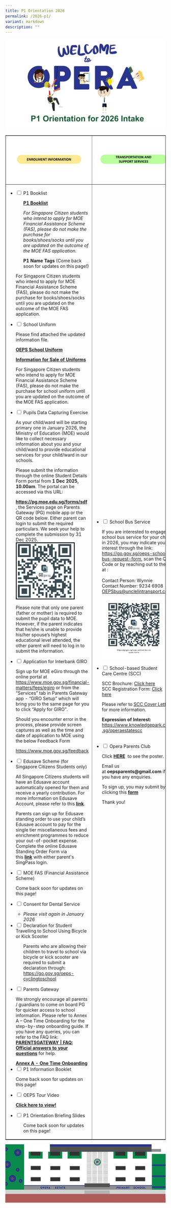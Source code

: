 ```yaml
---
title: P1 Orientation 2026
permalink: /2026-p1/
variant: markdown
description: ""
---
```

<img src="/images/2026/P1orientation/p12026.jpg">
<table style="border-collapse: collapse; width: 100%;" border="1">
<tbody>
<tr>
<td style="width: 33.3333%;"><img src="/images/p12025_h1.jpg"></td>
<td style="width: 33.3333%;"><img src="/images/p12025_h2.jpg"></td>
<td style="width: 33.3333%;"><img src="/images/p12025_h3.jpg"></td>
</tr>
	
	
	
<tr>
<td style="width: 33.3333%;">
<ul class="jekyllcodex_accordion">
<li><input id="accordion1" type="checkbox"> <label for="accordion1">P1 Booklist</label>
<div>
<ul>
<a href="/files/2026/P12026/Opera_Estate_Booklist_2026_Primary_1.pdf" target="_blank" rel="noopener"><strong>P1 Booklist</strong></a><br>
	
<p><i>For Singapore Citizen students who intend to apply for MOE Financial Assistance Scheme (FAS), please do not make the purchase for books/shoes/socks until you are updated on the outcome of the MOE FAS application.</i></p>	

<b>P1 Name Tags  </b>(Come back soon for updates on this page!)<p></p><p></p>
</ul>
<p>For Singapore Citizen students who intend to apply for MOE Financial Assistance Scheme (FAS), please do not make the purchase for books/shoes/socks until you are updated on the outcome of the MOE FAS application.</p>
</div>
</li>
	
	
	
<li><input id="accordion2" type="checkbox"> <label for="accordion2">School Uniform</label>
<div>
	<p>Please find attached the updated information file.</p>
	
<p><a href="/files/2026/P12026/oeps_sch_uniform.pdf"><strong>OEPS School Uniform</strong></a></p>

	
<p><a href="/files/2026/P12026/Information_for_Sale_of_Uniforms_2026_ITU_OEPS.pdf"><strong>Information for Sale of Uniforms</strong></a></p>
<p>For Singapore Citizen students who intend to apply for MOE Financial Assistance Scheme (FAS), please do not make the purchase for school uniform until you are updated on the outcome of the MOE FAS application.</p>
<p></p>
</div>
</li>
	
	

	
<li><input id="accordion23" type="checkbox"> <label for="accordion23">Pupils Data Capturing Exercise</label>
<div>
<p>As your child/ward will be starting primary one in January 2026, the Ministry of Education (MOE) would like to collect necessary information about you and your child/ward to provide educational services for your child/ward in our schools.</p>
	
<p>Please submit the information through the online Student Details Form portal from <b>1 Dec 2025, 10.00am</b>. The portal can be accessed via this URL:</p><a href="https://pg.moe.edu.sg/forms/sdf"><strong>https://pg.moe.edu.sg/forms/sdf</strong></a><br>, the Services page on Parents Gateway (PG) mobile app or the QR code below. Either parent can login to submit the required particulars. We seek your help to complete the submission by 31 Dec 2025.
	
<img style="width: 80%;" src="/images/2026/P1orientation/Pupils_Data_Capturing.jpg">
	
<p>Please note that only one parent (father or mother) is required to submit the pupil data to MOE. However, if the parent indicates that he/she is unable to provide his/her spouse’s highest educational level attended, the other parent will need to log in to submit the information.</p>
	

</div>
</li>
	
	
	
	
<li><input id="accordion3" type="checkbox"> <label for="accordion3">Application for Interbank GIRO</label>
<div>
<p>Sign up for MOE eGiro through the online portal at <a href="https://www.moe.gov.sg/financial-matters/fees/egiro">https://www.moe.gov.sg/financial-matters/fees/egiro</a> or from the “Services” tab in Parents Gateway app - “GIRO Setup” which will bring you to the same page for you to click “Apply for GIRO”.</p>
<p>Should you encounter error in the process, please provide screen captures as well as the time and date of application to MOE using the below Feedback Form&nbsp;</p><a href="https://www.moe.gov.sg/feedback">https://www.moe.gov.sg/feedback</a><p></p>
</div>
</li>
	
	
	
	
	
<li><input id="accordion4" type="checkbox"> <label for="accordion4">Edusave Scheme (for Singapore Citizens Students only)</label>
<div>
<p>All Singapore Citizens students will have an Edusave account automatically opened for them and receive a yearly contribution. For more information on Edusave Account, please refer to this&nbsp;<strong><a href="https://www.moe.gov.sg/financial-matters/edusave-account/usage-of-edusave-funds" target="_blank" rel="noopener">link</a></strong>.</p>
<p>Parents can sign up for Edusave standing order to use your child’s Edusave account to pay for the single tier miscellaneous fees and enrichment programmes to reduce your out-of-pocket expense. Complete the online Edusave Standing Order Form via this&nbsp;<strong><a href="https://go.gov.sg/edusaveformsgso" target="_blank" rel="noopener">link</a>&nbsp;</strong>with either parent's SingPass login.</p>
</div>
</li>
	
	
	
	
<li><input id="accordion5" type="checkbox"> <label for="accordion5">MOE FAS (Financial Assistance Scheme)</label>
<div>

<p>Come back soon for updates on this page!</p>
	
	
</div>
</li>
	
	
	
	
<li><input id="accordion6" type="checkbox"> <label for="accordion6">Consent for Dental Service</label>
<div>
<ul>
<li><i>Please visit again in January 2026</i></li>
</ul>
</div>
</li>
	
	
<li><input id="accordion24" type="checkbox"> <label for="accordion24">Declaration for Student Travelling to School Using Bicycle or Kick Scooter</label>
<div>
<ul>
	
<p>Parents who are allowing their children to travel to school via bicycle or kick scooter are required to submit a declaration through:<a href="https://go.gov.sg/oeps-cyclingtoschool"><br>https://go.gov.sg/oeps-cyclingtoschool</a></p>
</ul>
</div>
</li>
	
	
	
	
<li><input id="accordion11" type="checkbox"> <label for="accordion11">Parents Gateway</label>
<div>
<p>We strongly encourage all parents / guardians to come on board PG for quicker access to school information. Please refer to Annex A – One Time Onboarding for the step-by-step onboarding guide. If you have any queries, you can refer to the FAQ link: <strong><a href="https://ask.gov.sg/parentsgateway">PARENTSGATEWAY | FAQ: Official answers to your questions</a></strong> for help.</p>
<a href="/files/P12026/annex_a.pdf"><strong>Annex A - One Time Onboarding</strong></a>

</div>
</li>


	
	
	
	
<li><input id="accordion8" type="checkbox"> <label for="accordion8">P1 Information Booklet </label>
<div>
<p>Come back soon for updates on this page!</p>
</div>
</li>
	
	
	
	
<li><input id="accordion9" type="checkbox"> <label for="accordion9">OEPS Tour Video</label>
<div>
<p><a href="https://drive.google.com/file/d/1mtrSvdkrg4snfYpKIgZTqEjj6UO95kfx/view?usp=sharing" target="_blank" rel="noopener"><strong>Click here to view!</strong></a></p>
</div>
</li>
	
<li><input id="accordion10" type="checkbox"> <label for="accordion10">P1 Orientation Briefing Slides</label>
<div>
<ul>
<p>Come back soon for updates on this page!</p>
</ul>
</div>
</li>
<b>	
</b></ul></td>

	
	
	
	
<td style="width: 33.3333%;"><ul class="jekyllcodex_accordion">
	
<li><input id="accordion13" type="checkbox"> <label for="accordion13">School Bus Service</label>
<div>
	
<p>If you are interested to engage school bus service for your child in 2026, you may indicate your interest through the link: <br><a href="https://go.gov.sg/oeps-school-bus-request-form" target="_blank" rel="noopener">https://go.gov.sg/oeps-school-<br>bus-request-form</a>, scan the QR Code or by reaching out to them at : <br><br>Contact Person: Wynnie<br>Contact Number: 9234 6908<br><a href="mailto:OEPSbus@unclelintransport.com">OEPSbus@unclelintransport.com</a>.<br></p>
	
<img style="width: 90%;" src="/images/2026/P1orientation/School_Bus_Service.jpg">



<p></p>
	

	
</div>
</li>
	
	
	
	
<li><input id="accordion12" type="checkbox"> <label for="accordion12">School-based Student <br>Care Centre (SCC)</label>
<div>
	

<p>SCC Brochure: <a href="/files/2026/P12026/scc_brochure2026.pdf">Click here</a><br>
SCC Registration Form: <a href="/files/2026/P12026/scc_registrationForm2026.pdf">Click here</a></p>
<p>Please refer to <a href="/files/2026/P12026/scc_cover_letter_7oct25.pdf">SCC Cover Letter</a> <br>for more information. </p>

<p><strong>Expression of Interest:<br></strong><a href="https://www.knowledgepark.com.sg/operaestatescc" target="_blank" rel="noopener">https://www.knowledgepark.com<br>.sg/operaestatescc</a></p>
</div>
</li><br>
	
	
	
	
<li><input id="accordion14" type="checkbox"> <label for="accordion14">Opera Parents Club</label>
<div>

<p>Click&nbsp;<strong><a href="/images/opc_update.jpg">HERE</a></strong>&nbsp; to see the poster.</p>

<p>Email us at&nbsp;<strong>oepsparents@gmail.com</strong>&nbsp;if you have any enquiries.</p>
<p>To sign up, you may submit by clicking this&nbsp;<strong><a href="https://mailchi.mp/510f4418d33b/opera-parents-club-registration-form">form</a></strong></p>
<p>Thank you!</p>
</div>
</li></ul></td>
	
	
	
	
<td style="width: 33.3333%;"><ul class="jekyllcodex_accordion">
	
<li><input id="accordion18" type="checkbox"> <label for="accordion18">Transition from preschool to primary school</label>
<div>
<p><strong>Click on the link below to read:</strong></p>
<ul>
<li><a href="/files/Helping-Your-Child-Transit-to-P1.pdf" target="_blank" rel="noopener"><strong>Helping Your Child Transit to P1</strong></a></li>
</ul>
</div>
</li>	
	
	
	
<li><input id="accordion22" type="checkbox"> <label for="accordion22">Raising a Happy, Confident, and Kind Generation Together</label>
<div>
<p><strong>Click on the link below to read:</strong></p>
<ul>
<li><a href="https://go.gov.sg/pcalg9" target="_blank" rel="noopener"><strong>Raising a Happy, Confident, and Kind Generation Together</strong></a></li>
</ul>
</div>
</li>	
	
	
	
	
<li><input id="accordion19" type="checkbox"> <label for="accordion19">Establishing routines to help your child learn</label>
<div>
<p><strong>Click on the link below to read:</strong></p>
<ul><a href="https://www.healthhub.sg/live-healthy/365/health_screening_for_primary_school">
</a><li><a href="https://www.healthhub.sg/live-healthy/365/health_screening_for_primary_school"><strong></strong></a><strong><a href="/files/Establishing-routines-to-help-your-child-learn.pdf" target="_blank" rel="noopener">Establishing routines to help your child learn</a></strong></li>
</ul>
</div>
</li>
	
	
	
	
<li><input id="accordion20" type="checkbox"> <label for="accordion20">Preparing for P1 through fun parent-child activities</label>
<div>
<p><strong>Click on the link below to read:</strong></p>
<strong><a href="https://www.moe.gov.sg/parentkit?pt=Parent-Child%20Relationship" target="_blank" rel="noopener">Parent-Child Activity: Ready, Set, Go!</a></strong>
	</div></li>



	

<li><input id="accordion21" type="checkbox"> <label for="accordion21">How to help your child ace the first week of school</label>
<div>
<p><strong>Click on the link below to read:</strong></p>
<ul>
<li><a href="https://www.schoolbag.edu.sg/story/how-to-help-your-child-ace-the-first-week-of-school" target="_blank" rel="noopener"><strong>How to help your child ace the first week of school</strong></a></li>
</ul>
</div>
</li>
</ul>	
</td>
</tr>
</tbody>
</table>
<img src="/images/ori5.png">
